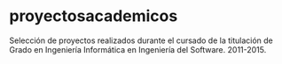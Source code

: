 # proyectosacademicos


Selección de proyectos realizados durante el cursado de la titulación de Grado en Ingeniería Informática en Ingeniería del Software. 2011-2015.